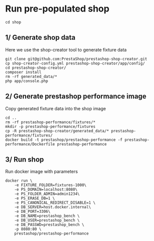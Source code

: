 # Run pre-populated shop

```
cd shop
```

## 1/ Generate shop data

Here we use the shop-creator tool to generate fixture data

```
git clone git@github.com:PrestaShop/prestashop-shop-creator.git
cp shop-creator-config.yml prestashop-shop-creator/app/config/
cd prestashop-shop-creator/
composer install
rm -rf generated_data/*
php app/console.php
```

## 2/ Generate prestashop performance image

Copy generated fixture data into the shop image

```
cd ..
rm -rf prestashop-performance/fixtures/*
mkdir -p prestashop-performance/fixtures
cp -R prestashop-shop-creator/generated_data/* prestashop-performance/fixtures/
docker build -t prestashop/prestashop-performance -f prestashop-performance/Dockerfile prestashop-performance
```

## 3/ Run shop

Run docker image with parameters

```
docker run \
    -e FIXTURE_FOLDER=fixtures-1000\
    -e PS_DOMAIN=localhost:8080\
    -e PS_FOLDER_ADMIN=admin1234\
    -e PS_ERASE_DB=1 \
    -e PS_CANONICAL_REDIRECT_DISABLE=1 \
    -e DB_SERVER=host.docker.internal\
    -e DB_PORT=3306\
    -e DB_NAME=prestashop_bench \
    -e DB_USER=prestashop_bench \
    -e DB_PASSWD=prestashop_bench \
    -p 8080:80 \
    prestashop/prestashop-performance
```
